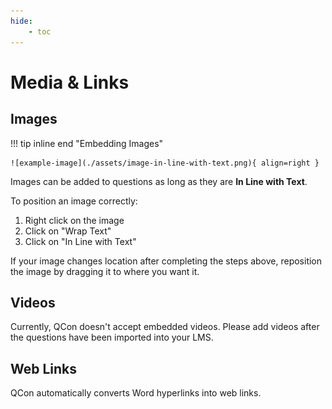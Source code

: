 ```yaml
---
hide:
    - toc
---
```


# Media & Links

## Images

!!! tip inline end "Embedding Images"

    ![example-image](./assets/image-in-line-with-text.png){ align=right }

Images can be added to questions as long as they are **In Line with Text**.

To position an image correctly:

1. Right click on the image
1. Click on "Wrap Text"
1. Click on "In Line with Text"

If your image changes location after completing the steps above, reposition the image by dragging it to where you want it.

## Videos

Currently, QCon doesn't accept embedded videos. Please add videos after the questions have been imported into your LMS.

## Web Links

QCon automatically converts Word hyperlinks into web links.
